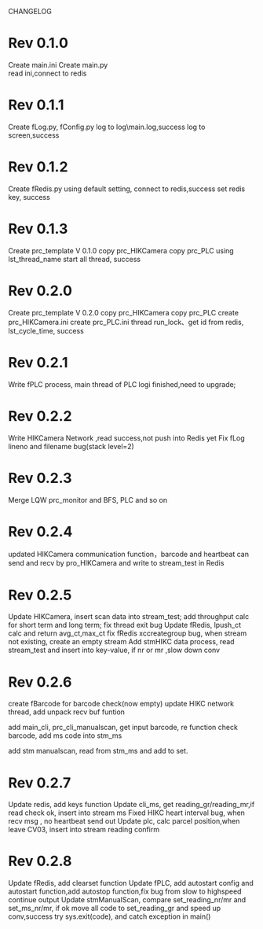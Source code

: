 CHANGELOG

# Rev 0.1.0
Create main.ini
Create main.py	
	read ini,connect to redis

# Rev 0.1.1 
Create fLog.py, fConfig.py
	log to log\main.log,success
	log to screen,success

# Rev 0.1.2 
Create fRedis.py
	using default setting, connect to redis,success
	set redis key, success
	
# Rev 0.1.3 
Create prc_template V 0.1.0 
	copy prc_HIKCamera
	copy prc_PLC
	using lst_thread_name start all thread, success 

# Rev 0.2.0 
Create prc_template V 0.2.0 
	copy prc_HIKCamera
	copy prc_PLC
	create prc_HIKCamera.ini
	create prc_PLC.ini
	thread run_lock、get id from redis, lst_cycle_time, success
	
# Rev 0.2.1
Write fPLC process, main thread of PLC logi finished,need to upgrade;

# Rev 0.2.2
Write HIKCamera Network ,read success,not push into Redis yet
Fix fLog lineno and filename bug(stack level=2)

# Rev 0.2.3
Merge LQW prc_monitor and BFS, PLC and so on

# Rev 0.2.4
updated HIKCamera  communication function，barcode and heartbeat can send and recv by pro_HIKCamera and write to stream_test in Redis

# Rev 0.2.5
Update HIKCamera, insert scan data into stream_test; add throughput calc for short term and long term; fix thread exit bug
Update fRedis, lpush_ct calc and return avg_ct,max_ct
fix fRedis xccreategroup bug, when stream not existing, create an empty stream
Add stmHIKC data process, read stream_test  and insert into key-value, if nr or mr ,slow down conv

# Rev 0.2.6
create fBarcode for barcode check(now empty)
update HIKC network thread, add unpack recv buf funtion

add main_cli, prc_cli_manualscan, get input barcode, re function check barcode, add ms code into stm_ms 

add stm manualscan, read from stm_ms and add to set.

# Rev 0.2.7
Update redis, add keys function
Update cli_ms, get reading_gr/reading_mr,if read check ok, insert into stream ms
Fixed HIKC heart interval bug, when recv msg , no heartbeat send out
Update plc, calc parcel position,when leave CV03, insert into stream reading confirm
 
# Rev 0.2.8
Update fRedis, add clearset function
Update fPLC, add autostart config and autostart function,add autostop function,fix bug from slow to highspeed continue output
Update stmManualScan, compare set_reading_nr/mr and set_ms_nr/mr, if ok move all code to set_reading_gr and speed up conv,success
try sys.exit(code), and catch exception in main()

